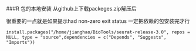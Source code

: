 ###R 包的本地安装 从github上下载packeges.zip解压后

很重要的一点就是如果提示had non-zero exit status
一定把依赖的包安装完才行
```
install.packages("/home/jianghao/BioTools/seurat-release-3.0", repos = NULL, type = "source",dependencies = c("Depends", "Suggests", "Imports"))
```
